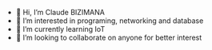 - 👋 Hi, I’m Claude BIZIMANA
- 👀 I’m interested in programing, networking and database
- 🌱 I’m currently learning IoT
- 💞️ I’m looking to collaborate on anyone for better interest
